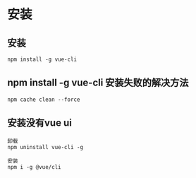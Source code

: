 # 安装

## 安装

```
npm install -g vue-cli
```

## npm install -g vue-cli 安装失败的解决方法
```
npm cache clean --force
```
## 安装没有vue ui

```
卸载
npm uninstall vue-cli -g

安装
npm i -g @vue/cli
```